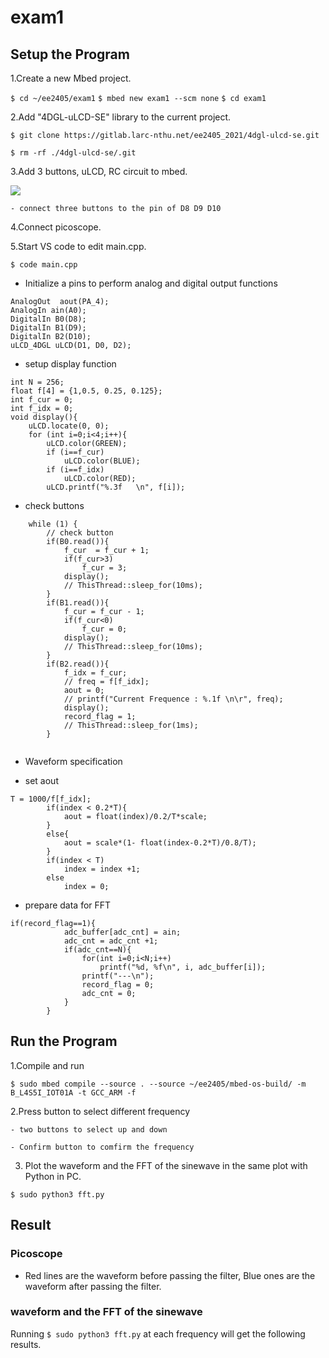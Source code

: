 # exam1

## Setup the Program 

1.Create a new Mbed project.

` $ cd ~/ee2405/exam1 `
` $ mbed new exam1 --scm none `
` $ cd exam1 `    

2.Add "4DGL-uLCD-SE" library to the current project.

` $ git clone https://gitlab.larc-nthu.net/ee2405_2021/4dgl-ulcd-se.git `

` $ rm -rf ./4dgl-ulcd-se/.git `
    
3.Add 3 buttons, uLCD, RC circuit to mbed.

![](IMG_2907)

    - connect three buttons to the pin of D8 D9 D10

4.Connect picoscope.

5.Start VS code to edit main.cpp.

` $ code main.cpp `

- Initialize a pins to perform analog and digital output functions

```
AnalogOut  aout(PA_4);
AnalogIn ain(A0);
DigitalIn B0(D8);
DigitalIn B1(D9);
DigitalIn B2(D10);
uLCD_4DGL uLCD(D1, D0, D2);
```
- setup display function

```
int N = 256;
float f[4] = {1,0.5, 0.25, 0.125};
int f_cur = 0;
int f_idx = 0;
void display(){
    uLCD.locate(0, 0);
    for (int i=0;i<4;i++){
        uLCD.color(GREEN);
        if (i==f_cur)
            uLCD.color(BLUE);
        if (i==f_idx)
            uLCD.color(RED);
        uLCD.printf("%.3f   \n", f[i]);
```

- check buttons

```
    while (1) {
        // check button
        if(B0.read()){
            f_cur  = f_cur + 1;
            if(f_cur>3)
                f_cur = 3;
            display();
            // ThisThread::sleep_for(10ms);
        }
        if(B1.read()){
            f_cur = f_cur - 1;
            if(f_cur<0)
                f_cur = 0;
            display();
            // ThisThread::sleep_for(10ms);
        }
        if(B2.read()){
            f_idx = f_cur;
            // freq = f[f_idx];
            aout = 0;
            // printf("Current Frequence : %.1f \n\r", freq);
            display();
            record_flag = 1;
            // ThisThread::sleep_for(1ms);
        }
        
```

- Waveform specification


- set aout 

```
T = 1000/f[f_idx];
        if(index < 0.2*T){
            aout = float(index)/0.2/T*scale;
        }
        else{
            aout = scale*(1- float(index-0.2*T)/0.8/T);
        }
        if(index < T)
            index = index +1;
        else
            index = 0;
```
 
- prepare data for FFT

```
if(record_flag==1){
            adc_buffer[adc_cnt] = ain;
            adc_cnt = adc_cnt +1;
            if(adc_cnt==N){
                for(int i=0;i<N;i++)
                    printf("%d, %f\n", i, adc_buffer[i]);
                printf("---\n");
                record_flag = 0;
                adc_cnt = 0;       
            }   
        }
```

## Run the Program 

1.Compile and run

` $ sudo mbed compile --source . --source ~/ee2405/mbed-os-build/ -m B_L4S5I_IOT01A -t GCC_ARM -f ` 

2.Press button to select different frequency
    
    - two buttons to select up and down
    
    - Confirm button to comfirm the frequency

3. Plot the waveform and the FFT of the sinewave in the same plot with Python in PC.

` $ sudo python3 fft.py ` 

## Result

###  Picoscope

- Red lines are the waveform before passing the filter, Blue ones are the waveform after passing the filter.




###  waveform and the FFT of the sinewave

  Running ` $ sudo python3 fft.py ` at each frequency will get the following results.


